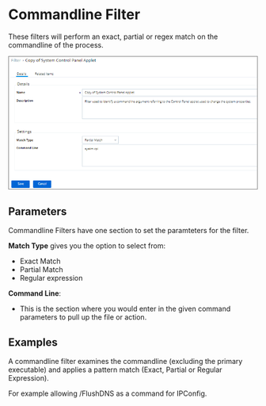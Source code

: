 [title]: # (Commandline Filter)
[tags]: # (filter types)
[priority]: # (2)
# Commandline Filter

These filters will perform an exact, partial or regex match on the commandline of the process.

![Commandline Filter](images/command-line-filter.png)

## Parameters

Commandline Filters have one section to set the paramteters for the filter.

__Match Type__ gives you the option to select from:

* Exact Match
* Partial Match
* Regular expression

__Command Line__:

* This is the section where you would enter in the given command parameters to pull up the file or action.

## Examples

A commandline filter examines the commandline (excluding the primary executable) and applies a pattern match (Exact, Partial or Regular Expression).

For example allowing /FlushDNS as a command for IPConfig.
